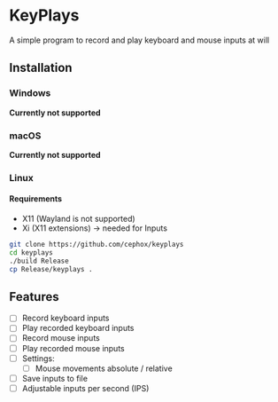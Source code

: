 # KeyPlays
A simple program to record and play keyboard and mouse inputs at will

## Installation
### Windows
**Currently not supported**

### macOS
**Currently not supported**

### Linux
#### Requirements
- X11 (Wayland is not supported)
- Xi (X11 extensions) -> needed for Inputs

```bash
git clone https://github.com/cephox/keyplays
cd keyplays
./build Release
cp Release/keyplays .
```

## Features
- [ ] Record keyboard inputs
- [ ] Play recorded keyboard inputs
- [ ] Record mouse inputs
- [ ] Play recorded mouse inputs
- [ ] Settings:
  - [ ] Mouse movements absolute / relative
- [ ] Save inputs to file
- [ ] Adjustable inputs per second (IPS)
